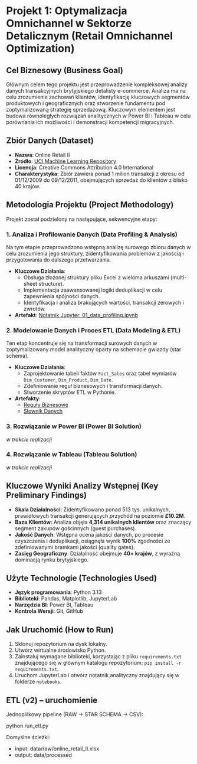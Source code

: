 # Projekt 1: Optymalizacja Omnichannel w Sektorze Detalicznym (Retail Omnichannel Optimization)

## Cel Biznesowy (Business Goal)

Głównym celem tego projektu jest przeprowadzenie kompleksowej analizy danych transakcyjnych brytyjskiego detalisty e-commerce. Analiza ma na celu zrozumienie zachowań klientów, identyfikację kluczowych segmentów produktowych i geograficznych oraz stworzenie fundamentu pod zoptymalizowaną strategię sprzedażową. Kluczowym elementem jest budowa równoległych rozwiązań analitycznych w Power BI i Tableau w celu porównania ich możliwości i demonstracji kompetencji migracyjnych.

## Zbiór Danych (Dataset)

*   **Nazwa**: Online Retail II
*   **Źródło**: [UCI Machine Learning Repository](https://archive.ics.uci.edu/ml/datasets/Online+Retail+II)
*   **Licencja**: Creative Commons Attribution 4.0 International
*   **Charakterystyka**: Zbiór zawiera ponad 1 milion transakcji z okresu od 01/12/2009 do 09/12/2011, obejmujących sprzedaż do klientów z blisko 40 krajów.

## Metodologia Projektu (Project Methodology)

Projekt został podzielony na następujące, sekwencyjne etapy:

### 1. Analiza i Profilowanie Danych (Data Profiling & Analysis)
Na tym etapie przeprowadzono wstępną analizę surowego zbioru danych w celu zrozumienia jego struktury, zidentyfikowania problemów z jakością i przygotowania do dalszego przetwarzania.

*   **Kluczowe Działania**:
    *   Obsługa złożonej struktury pliku Excel z wieloma arkuszami (multi-sheet structure).
    *   Implementacja zaawansowanej logiki deduplikacji w celu zapewnienia spójności danych.
    *   Identyfikacja i analiza brakujących wartości, transakcji zerowych i zwrotów.
*   **Artefakt**: [Notatnik Jupyter: 01_data_profiling.ipynb](../notebooks/01_data_profiling.ipynb)

### 2. Modelowanie Danych i Proces ETL (Data Modeling & ETL)
Ten etap koncentruje się na transformacji surowych danych w zoptymalizowany model analityczny oparty na schemacie gwiazdy (star schema).

*   **Kluczowe Działania**:
    *   Zaprojektowanie tabeli faktów `Fact_Sales` oraz tabel wymiarów `Dim_Customer`, `Dim_Product`, `Dim_Date`.
    *   Zdefiniowanie reguł biznesowych i transformacji danych.
    *   Stworzenie skryptów ETL w Pythonie.
*   **Artefakty**:
    *   [Reguły Biznesowe](./docs/business_rules.md)
    *   [Słownik Danych](./docs/data_dictionary.md)

### 3. Rozwiązanie w Power BI (Power BI Solution)
*w trakcie realizacji*

### 4. Rozwiązanie w Tableau (Tableau Solution)
*w trakcie realizacji*

## Kluczowe Wyniki Analizy Wstępnej (Key Preliminary Findings)

*   **Skala Działalności**: Zidentyfikowano ponad 513 tys. unikalnych, prawidłowych transakcji generujących przychód na poziomie **£10.2M**.
*   **Baza Klientów**: Analiza objęła **4,314 unikalnych klientów** oraz znaczący segment zakupów gościnnych (guest purchases).
*   **Jakość Danych**: Wstępna ocena jakości danych, po procesie czyszczenia i deduplikacji, osiągnęła wynik **100%** zgodności ze zdefiniowanymi bramkami jakości (quality gates).
*   **Zasięg Geograficzny**: Działalność obejmuje **40+ krajów**, z wyraźną dominacją rynku brytyjskiego.

## Użyte Technologie (Technologies Used)

*   **Język programowania**: Python 3.13
*   **Biblioteki**: Pandas, Matplotlib, JupyterLab
*   **Narzędzia BI**: Power BI, Tableau
*   **Kontrola Wersji**: Git, GitHub

## Jak Uruchomić (How to Run)

1.  Sklonuj repozytorium na dysk lokalny.
2.  Utwórz wirtualne środowisko Python.
3.  Zainstaluj wymagane biblioteki, korzystając z pliku `requirements.txt` znajdującego się w głównym katalogu repozytorium: `pip install -r requirements.txt`.
4.  Uruchom JupyterLab i otwórz notatnik analityczny znajdujący się w folderze `notebooks`.


## ETL (v2) – uruchomienie

Jednoplilkowy pipeline (RAW → STAR SCHEMA → CSV):

python run_etl.py

Domyślne ścieżki:
- input: data/raw/online_retail_II.xlsx
- output: data/processed

